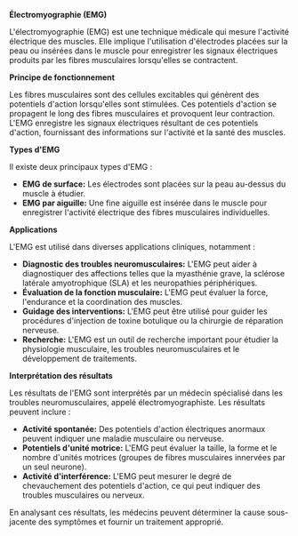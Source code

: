 **Électromyographie (EMG)**

L'électromyographie (EMG) est une technique médicale qui mesure l'activité électrique des muscles. Elle implique l'utilisation d'électrodes placées sur la peau ou insérées dans le muscle pour enregistrer les signaux électriques produits par les fibres musculaires lorsqu'elles se contractent.

**Principe de fonctionnement**

Les fibres musculaires sont des cellules excitables qui génèrent des potentiels d'action lorsqu'elles sont stimulées. Ces potentiels d'action se propagent le long des fibres musculaires et provoquent leur contraction. L'EMG enregistre les signaux électriques résultant de ces potentiels d'action, fournissant des informations sur l'activité et la santé des muscles.

**Types d'EMG**

Il existe deux principaux types d'EMG :

* **EMG de surface:** Les électrodes sont placées sur la peau au-dessus du muscle à étudier.
* **EMG par aiguille:** Une fine aiguille est insérée dans le muscle pour enregistrer l'activité électrique des fibres musculaires individuelles.

**Applications**

L'EMG est utilisé dans diverses applications cliniques, notamment :

* **Diagnostic des troubles neuromusculaires:** L'EMG peut aider à diagnostiquer des affections telles que la myasthénie grave, la sclérose latérale amyotrophique (SLA) et les neuropathies périphériques.
* **Évaluation de la fonction musculaire:** L'EMG peut évaluer la force, l'endurance et la coordination des muscles.
* **Guidage des interventions:** L'EMG peut être utilisé pour guider les procédures d'injection de toxine botulique ou la chirurgie de réparation nerveuse.
* **Recherche:** L'EMG est un outil de recherche important pour étudier la physiologie musculaire, les troubles neuromusculaires et le développement de traitements.

**Interprétation des résultats**

Les résultats de l'EMG sont interprétés par un médecin spécialisé dans les troubles neuromusculaires, appelé électromyographiste. Les résultats peuvent inclure :

* **Activité spontanée:** Des potentiels d'action électriques anormaux peuvent indiquer une maladie musculaire ou nerveuse.
* **Potentiels d'unité motrice:** L'EMG peut évaluer la taille, la forme et le nombre d'unités motrices (groupes de fibres musculaires innervées par un seul neurone).
* **Activité d'interférence:** L'EMG peut mesurer le degré de chevauchement des potentiels d'action, ce qui peut indiquer des troubles musculaires ou nerveux.

En analysant ces résultats, les médecins peuvent déterminer la cause sous-jacente des symptômes et fournir un traitement approprié.